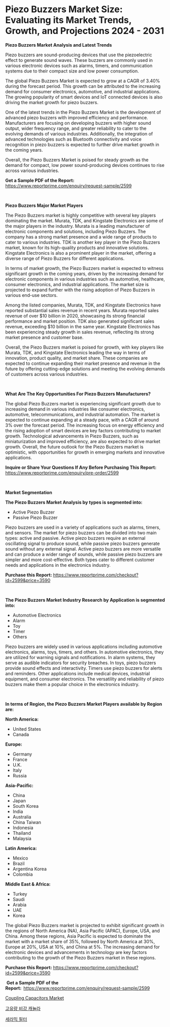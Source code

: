 <p><h1>Piezo Buzzers Market Size: Evaluating its Market Trends, Growth, and Projections 2024 - 2031</h1></p><p><strong>Piezo Buzzers Market Analysis and Latest Trends</strong></p>
<p><p>Piezo buzzers are sound-producing devices that use the piezoelectric effect to generate sound waves. These buzzers are commonly used in various electronic devices such as alarms, timers, and communication systems due to their compact size and low power consumption.</p><p>The global Piezo Buzzers Market is expected to grow at a CAGR of 3.40% during the forecast period. This growth can be attributed to the increasing demand for consumer electronics, automotive, and industrial applications. The growing popularity of smart devices and IoT connected devices is also driving the market growth for piezo buzzers.</p><p>One of the latest trends in the Piezo Buzzers Market is the development of advanced piezo buzzers with improved efficiency and performance. Manufacturers are focusing on developing buzzers with higher sound output, wider frequency range, and greater reliability to cater to the evolving demands of various industries. Additionally, the integration of advanced technologies such as Bluetooth connectivity and voice recognition in piezo buzzers is expected to further drive market growth in the coming years.</p><p>Overall, the Piezo Buzzers Market is poised for steady growth as the demand for compact, low power sound-producing devices continues to rise across various industries.</p></p>
<p><strong>Get a Sample PDF of the Report:&nbsp;</strong> <a href="https://www.reportprime.com/enquiry/request-sample/2599">https://www.reportprime.com/enquiry/request-sample/2599</a></p>
<p>&nbsp;</p>
<p><strong>Piezo Buzzers Major Market Players</strong></p>
<p><p>The Piezo Buzzers market is highly competitive with several key players dominating the market. Murata, TDK, and Kingstate Electronics are some of the major players in the industry. Murata is a leading manufacturer of electronic components and solutions, including Piezo Buzzers. The company has a strong market presence and a wide range of products to cater to various industries. TDK is another key player in the Piezo Buzzers market, known for its high-quality products and innovative solutions. Kingstate Electronics is also a prominent player in the market, offering a diverse range of Piezo Buzzers for different applications.</p><p>In terms of market growth, the Piezo Buzzers market is expected to witness significant growth in the coming years, driven by the increasing demand for electronic components in various industries such as automotive, healthcare, consumer electronics, and industrial applications. The market size is projected to expand further with the rising adoption of Piezo Buzzers in various end-use sectors.</p><p>Among the listed companies, Murata, TDK, and Kingstate Electronics have reported substantial sales revenue in recent years. Murata reported sales revenue of over $10 billion in 2020, showcasing its strong financial performance and market position. TDK also generated significant sales revenue, exceeding $10 billion in the same year. Kingstate Electronics has been experiencing steady growth in sales revenue, reflecting its strong market presence and customer base.</p><p>Overall, the Piezo Buzzers market is poised for growth, with key players like Murata, TDK, and Kingstate Electronics leading the way in terms of innovation, product quality, and market share. These companies are expected to continue expanding their market presence and revenue in the future by offering cutting-edge solutions and meeting the evolving demands of customers across various industries.</p></p>
<p>&nbsp;</p>
<p><strong>What Are The Key Opportunities For Piezo Buzzers Manufacturers?</strong></p>
<p><p>The global Piezo Buzzers market is experiencing significant growth due to increasing demand in various industries like consumer electronics, automotive, telecommunications, and industrial automation. The market is expected to continue expanding at a steady pace, with a CAGR of around 3% over the forecast period. The increasing focus on energy efficiency and the rising adoption of smart devices are key factors contributing to market growth. Technological advancements in Piezo Buzzers, such as miniaturization and improved efficiency, are also expected to drive market growth. Overall, the future outlook for the Piezo Buzzers market is optimistic, with opportunities for growth in emerging markets and innovative applications.</p></p>
<p><strong>Inquire or Share Your Questions If Any Before Purchasing This Report:</strong> <a href="https://www.reportprime.com/enquiry/pre-order/2599">https://www.reportprime.com/enquiry/pre-order/2599</a></p>
<p>&nbsp;</p>
<p><strong>Market Segmentation</strong></p>
<p><strong>The Piezo Buzzers Market Analysis by types is segmented into:</strong></p>
<p><ul><li>Active Piezo Buzzer</li><li>Passive Piezo Buzzer</li></ul></p>
<p><p>Piezo buzzers are used in a variety of applications such as alarms, timers, and sensors. The market for piezo buzzers can be divided into two main types: active and passive. Active piezo buzzers require an external oscillating signal to produce sound, while passive piezo buzzers generate sound without any external signal. Active piezo buzzers are more versatile and can produce a wider range of sounds, while passive piezo buzzers are simpler and more cost-effective. Both types cater to different customer needs and applications in the electronics industry.</p></p>
<p><strong>Purchase this Report:&nbsp;</strong><a href="https://www.reportprime.com/checkout?id=2599&price=3590">https://www.reportprime.com/checkout?id=2599&price=3590</a></p>
<p>&nbsp;</p>
<p><strong>The Piezo Buzzers Market Industry Research by Application is segmented into:</strong></p>
<p><ul><li>Automotive Electronics</li><li>Alarm</li><li>Toy</li><li>Timer</li><li>Others</li></ul></p>
<p><p>Piezo buzzers are widely used in various applications including automotive electronics, alarms, toys, timers, and others. In automotive electronics, they are utilized for warning signals and notifications. In alarm systems, they serve as audible indicators for security breaches. In toys, piezo buzzers provide sound effects and interactivity. Timers use piezo buzzers for alerts and reminders. Other applications include medical devices, industrial equipment, and consumer electronics. The versatility and reliability of piezo buzzers make them a popular choice in the electronics industry.</p></p>
<p>&nbsp;</p>
<p><strong>In terms of Region, the Piezo Buzzers Market Players available by Region are:</strong></p>
<p>
    <p> <strong> North America: </strong>
        <ul>
            <li>United States</li>
            <li>Canada</li>
        </ul>
        </p> 
    <p> <strong> Europe: </strong>
        <ul>
            <li>Germany</li>
            <li>France</li>
            <li>U.K.</li>
            <li>Italy</li>
            <li>Russia</li>
        </ul>
        </p> 
    <p> <strong> Asia-Pacific: </strong>
        <ul>
            <li>China</li>
            <li>Japan</li>
            <li>South Korea</li>
            <li>India</li>
            <li>Australia</li>
            <li>China Taiwan</li>
            <li>Indonesia</li>
            <li>Thailand</li>
            <li>Malaysia</li>
        </ul>
        </p> 
    <p> <strong> Latin America: </strong>
        <ul>
            <li>Mexico</li>
            <li>Brazil</li>
            <li>Argentina Korea</li>
            <li>Colombia</li>
        </ul>
        </p> 
    <p> <strong> Middle East & Africa: </strong>
        <ul>
            <li>Turkey</li>
            <li>Saudi</li>
            <li>Arabia</li>
            <li>UAE</li>
            <li>Korea</li>
        </ul>
    </p>
    </p>
<p><p>The global Piezo Buzzers market is projected to exhibit significant growth in the regions of North America (NA), Asia Pacific (APAC), Europe, USA, and China. Among these regions, Asia Pacific is expected to dominate the market with a market share of 35%, followed by North America at 30%, Europe at 20%, USA at 10%, and China at 5%. The increasing demand for electronic devices and advancements in technology are key factors contributing to the growth of the Piezo Buzzers market in these regions.</p></p>
<p><strong>Purchase this Report: </strong><a href="https://www.reportprime.com/checkout?id=2599&price=3590">https://www.reportprime.com/checkout?id=2599&price=3590</a></p>
<p>&nbsp;<strong>Get a Sample PDF of the Report:&nbsp;&nbsp;</strong><a href="https://www.reportprime.com/enquiry/request-sample/2599">https://www.reportprime.com/enquiry/request-sample/2599</a></p>
<p><strong></strong></p>
<p><p><a href="https://github.com/Whitneyboyettebo9kiw7yr13/Market-Research-Report-List-1/blob/main/coupling-capacitors-market.md">Coupling Capacitors Market</a></p><p><a href="https://github.com/Elenrrera7685/Market-Research-Report-List-1/blob/main/547889011037.md">고유량 비강 캐뉼라</a></p><p><a href="https://github.com/sammyUltyylrich9067856/Market-Research-Report-List-1/blob/main/154623811038.md">세라믹 필터</a></p></p>